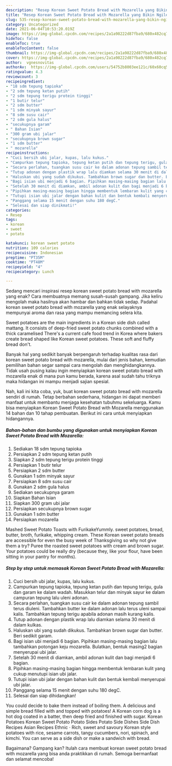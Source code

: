```yaml
---
description: "Resep Korean Sweet Potato Bread with Mozarella yang Bikin Ngiler"
title: "Resep Korean Sweet Potato Bread with Mozarella yang Bikin Ngiler"
slug: 535-resep-korean-sweet-potato-bread-with-mozarella-yang-bikin-ngiler
category: Uncategorized
date: 2021-06-04T10:53:20.019Z
image: https://img-global.cpcdn.com/recipes/2a1a98222d87fba9/680x482cq70/korean-sweet-potato-bread-with-mozarella-foto-resep-utama.jpg
hideToc: false
enableToc: true
enableTocContent: false
thumbnail: https://img-global.cpcdn.com/recipes/2a1a98222d87fba9/680x482cq70/korean-sweet-potato-bread-with-mozarella-foto-resep-utama.jpg
cover: https://img-global.cpcdn.com/recipes/2a1a98222d87fba9/680x482cq70/korean-sweet-potato-bread-with-mozarella-foto-resep-utama.jpg
author:  vgnesnovitas
authorAv:  https://img-global.cpcdn.com/users/54752b8003ee121c/60x60cq50/avatar.jpg
ratingvalue: 4.3
reviewcount: 3
recipeingredient:
- "18 sdm tepung tapioka"
- "2 sdm tepung ketan putih"
- "2 sdm tepung terigu protein tinggi"
- "1 butir telur"
- "2 sdm butter"
- "1 sdm minyak sayur"
- "8 sdm susu cair"
- "2 sdm gula halus"
- "secukupnya garam"
- " Bahan Isian"
- "300 gram ubi jalar"
- "secukupnya brown sugar"
- "1 sdm butter"
- " mozarella"
recipeinstructions:
- "Cuci bersih ubi jalar, kupas, lalu kukus."
- "Campurkan tepung tapioka, tepung ketan putih dan tepung terigu, gula dan garam ke dalam wadah. Masukkan telur dan minyak sayur ke dalam campuran tepung lalu uleni adonan."
- "Secara perlahan, tuangkan susu cair ke dalam adonan tepung sambil terus diuleni. Tambahkan butter ke dalam adonan lalu terus uleni sampai kalis. Tambahkan tepung terigu apabila adonan masih kurang kalis."
- "Tutup adonan dengan plastik wrap lalu diamkan selama 30 menit di dalam kulkas."
- "Haluskan ubi yang sudah dikukus. Tambahkan brown sugar dan butter. Beri sedikit garam."
- "Bagi isian ubi menjadi 6 bagian. Pipihkan masing-masing bagian lalu tambahkan potongan keju mozarella. Bulatkan, bentuk masing2 bagian menyerupai ubi jalar."
- "Setelah 30 menit di diamkan, ambil adonan kulit dan bagi menjadi 6 bagian."
- "Pipihkan masing-masing bagian hingga membentuk lembaran kulit yang cukup menutupi isian ubi jalar."
- "Tutupi isian ubi jalar dengan bahan kulit dan bentuk kembali menyerupai ubi jalar."
- "Panggang selama 15 menit dengan suhu 180 degC."
- "Selesai dan siap dinikmati!"
categories:
- Resep
tags:
- korean
- sweet
- potato

katakunci: korean sweet potato 
nutrition: 109 calories
recipecuisine: Indonesian
preptime: "PT35M"
cooktime: "PT48M"
recipeyield: "4"
recipecategory: Lunch

---
```



Sedang mencari inspirasi resep korean sweet potato bread with mozarella yang enak? Cara membuatnya memang susah-susah gampang. Jika keliru mengolah maka hasilnya akan hambar dan bahkan tidak sedap. Padahal korean sweet potato bread with mozarella yang enak selayaknya mempunyai aroma dan rasa yang mampu memancing selera kita.


Sweet potatoes are the main ingredients in a Korean side dish called mattang. It consists of deep-fried sweet potato chunks combined with a thick caramelised There&#39;s a current cafe food trend in Korea where bakers create bread shaped like Korean sweet potatoes. These soft and fluffy bread don&#39;t.

Banyak hal yang sedikit banyak berpengaruh terhadap kualitas rasa dari korean sweet potato bread with mozarella, mulai dari jenis bahan, kemudian pemilihan bahan segar sampai cara mengolah dan menghidangkannya. Tidak usah pusing kalau ingin menyiapkan korean sweet potato bread with mozarella enak di mana pun kamu berada, karena asal sudah tahu triknya maka hidangan ini mampu menjadi sajian spesial.


Nah, kali ini kita coba, yuk, buat korean sweet potato bread with mozarella sendiri di rumah. Tetap berbahan sederhana, hidangan ini dapat memberi manfaat untuk membantu menjaga kesehatan tubuhmu sekeluarga. Kamu bisa menyiapkan Korean Sweet Potato Bread with Mozarella menggunakan 14 bahan dan 10 tahap pembuatan. Berikut ini cara untuk menyiapkan hidangannya.

<!--inarticleads1-->

##### Bahan-bahan dan bumbu yang digunakan untuk menyiapkan Korean Sweet Potato Bread with Mozarella:

1. Sediakan 18 sdm tepung tapioka
1. Persiapkan 2 sdm tepung ketan putih
1. Siapkan 2 sdm tepung terigu protein tinggi
1. Persiapkan 1 butir telur
1. Persiapkan 2 sdm butter
1. Gunakan 1 sdm minyak sayur
1. Persiapkan 8 sdm susu cair
1. Gunakan 2 sdm gula halus
1. Sediakan secukupnya garam
1. Siapkan  Bahan Isian
1. Siapkan 300 gram ubi jalar
1. Persiapkan secukupnya brown sugar
1. Gunakan 1 sdm butter
1. Persiapkan  mozarella


Mashed Sweet Potato Toasts with FurikakeYummly. sweet potatoes, bread, butter, broth, furikake, whipping cream. These Korean sweet potato breads are accessible for even the busy week of Thanksgiving so why not give them a try? Puree the roasted sweet potatoes with cream and brown sugar. Your potatoes could be really dry (because they, like your flour, have been sitting in your pantry for months). 

<!--inarticleads2-->

##### Step by step untuk memasak Korean Sweet Potato Bread with Mozarella:

1. Cuci bersih ubi jalar, kupas, lalu kukus.
1. Campurkan tepung tapioka, tepung ketan putih dan tepung terigu, gula dan garam ke dalam wadah. Masukkan telur dan minyak sayur ke dalam campuran tepung lalu uleni adonan.
1. Secara perlahan, tuangkan susu cair ke dalam adonan tepung sambil terus diuleni. Tambahkan butter ke dalam adonan lalu terus uleni sampai kalis. Tambahkan tepung terigu apabila adonan masih kurang kalis.
1. Tutup adonan dengan plastik wrap lalu diamkan selama 30 menit di dalam kulkas.
1. Haluskan ubi yang sudah dikukus. Tambahkan brown sugar dan butter. Beri sedikit garam.
1. Bagi isian ubi menjadi 6 bagian. Pipihkan masing-masing bagian lalu tambahkan potongan keju mozarella. Bulatkan, bentuk masing2 bagian menyerupai ubi jalar.
1. Setelah 30 menit di diamkan, ambil adonan kulit dan bagi menjadi 6 bagian.
1. Pipihkan masing-masing bagian hingga membentuk lembaran kulit yang cukup menutupi isian ubi jalar.
1. Tutupi isian ubi jalar dengan bahan kulit dan bentuk kembali menyerupai ubi jalar.
1. Panggang selama 15 menit dengan suhu 180 degC.
1. Selesai dan siap dihidangkan!

You could decide to bake them instead of boiling them. A delicious and simple bread filled with and topped with potatoes! A Korean corn dog is a hot dog coated in a batter, then deep fried and finished with sugar. Korean Potatoes Korean Sweet Potato Potato Sides Potato Side Dishes Side Dish Recipes Asian Recipes Ethnic · Rich, sweet and savoury Korean style potatoes with rice, sesame carrots, tangy cucumbers, nori, spinach, and kimchi. You can serve as a side dish or make a sandwich with bread. 

Bagaimana? Gampang kan? Itulah cara membuat korean sweet potato bread with mozarella yang bisa anda praktikkan di rumah. Semoga bermanfaat dan selamat mencoba!
